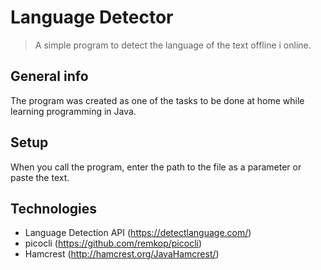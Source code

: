 # Language  Detector
> A simple program to detect the language of the text offline i online.

## General info
The program was created as one of the tasks to be done at home while learning programming in Java.

## Setup
When you call the program, enter the path to the file as a parameter or paste the text.

## Technologies
* Language Detection API (https://detectlanguage.com/)
* picocli (https://github.com/remkop/picocli)
* Hamcrest (http://hamcrest.org/JavaHamcrest/)